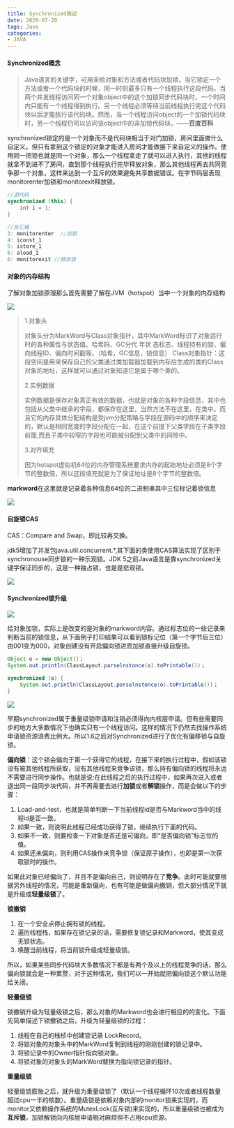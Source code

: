 ```yaml
---
title: Synchronized简述
date: 2020-07-20
tags: Java
categories: 
- JAVA
---
```


#### Synchronized概念

>Java语言的关键字，可用来给对象和方法或者代码块加锁，当它锁定一个方法或者一个代码块的时候，同一时刻最多只有一个线程执行这段代码。当两个并发线程访问同一个对象object中的这个加锁同步<!--more-->代码块时，一个时间内只能有一个线程得到执行。另一个线程必须等待当前线程执行完这个代码块以后才能执行该代码块。然而，当一个线程访问object的一个加锁代码块时，另一个线程仍可以访问该object中的非加锁代码块。——**百度百科**

synchronized锁定的是一个对象而不是代码块相当于对门加锁，房间里面做什么自定义。但只有拿到这个锁定的对象才能进入房间才能做接下来自定义的操作。使用同一把锁也就是同一个对象，那么一个线程拿走了就可以进入执行，其他的线程就拿不到进不了房间，直到那个线程执行完毕释放对象，那么其他线程再去共同竞争那一个对象，这样来达到一个互斥的效果避免共享数据错误。在字节码层表现monitorenter加锁和monitorexit释放锁。

```java
//源代码
synchronized (this) {
	int i = 1;
}
```

```java
//反汇编
3: monitorenter  //加锁
4: iconst_1
5: istore_1
6: aload_1
6: monitorexit //释放锁
```



#### 对象的内存结构

了解对象加锁原理那么首先需要了解在JVM（hotspot）当中一个对象的内存结构

![](https://gitee-blogimage.oss-cn-beijing.aliyuncs.com/blogImage/Synchronized/对象内存结构.png)

>1.对象头
>
>对象头分为MarkWord与Class对象指针，其中MarkWord标识了对象运行时的各种属性与状态值。哈希码、GC分代 年状 态标志、线程持有的锁、偏向线程ID、偏向时间戳等。（哈希，GC信息，锁信息）
>Class对象指针：这段空间是用来保存自己的父类通过类加载器加载到内存后生成的类的Class对象的地址，这样就可以通过对象知道它是属于哪个类的。
>
>2.实例数据
>
>实例数据是保存对象真正有效的数据，也就是对象的各种字段信息，其中也包括从父类中继承的字段，都保存在这里，当然方法不在这里，在类中。而且它的内存具体分配结构是受jvm分配策略与字段在源码中的顺序来决定的，默认是相同宽度的字段分配在一起，在这个前提下父类字段在子类字段前面,而且子类中较窄的字段也可能被分配到父类中的间隙中。
>
>3.对齐填充
>
>因为hotspot虚拟机64位的内存管理系统要求内存的起始地址必须是8个字节的整数倍，所以这段填充就是为了保证地址是8个字节的整数倍。

**markword**在这里就是记录着各种信息64位的二进制串其中三位标记着锁信息

![](https://gitee-blogimage.oss-cn-beijing.aliyuncs.com/blogImage/Synchronized/对象头.png)



#### 自旋锁CAS

CAS：Compare and Swap，即比较再交换。

jdk5增加了并发包java.util.concurrent.*,其下面的类使用CAS算法实现了区别于synchronouse同步锁的一种乐观锁。JDK 5之前Java语言是靠synchronized关键字保证同步的，这是一种独占锁，也是是悲观锁。

![](https://gitee-blogimage.oss-cn-beijing.aliyuncs.com/blogImage/Synchronized/CAS.png)



#### Synchronized锁升级

![](https://gitee-blogimage.oss-cn-beijing.aliyuncs.com/blogImage/Synchronized/锁升级.png)

给对象加锁，实际上是改变的是对象的markword内容。通过标志位的一些记录来判断当前的锁信息，从下面例子打印结果可以看到锁标记位（第一个字节后三位）由001变为000，对象创建没有开启偏向锁进而加锁直接升级自旋锁。

```java
Object o = new Object()；
System.out.println(ClassLayout.parselnstonce(o).toPrintable())； 
    
synchronized (o) {
	System.out.println(ClassLayout.porselnstonce(o).toPrintable())； 
}
```

![](https://gitee-blogimage.oss-cn-beijing.aliyuncs.com/blogImage/Synchronized/markword.png)

早期synchronized属于重量级锁申请和注销必须得向内核层申请。但有些需要同步的地方大多数情况下也确实只有一个线程访问。这样的情况下仍然去找操作系统申请锁资源浪费比例大。所以1.6之后对Synchronized进行了优化有偏移锁与自旋锁。

**偏向锁**：这个锁会偏向于第一个获得它的线程，在接下来的执行过程中，假如该锁没有被其他线程所获取，没有其他线程来竞争该锁，那么持有偏向锁的线程将永远不需要进行同步操作。也就是说:在此线程之后的执行过程中，如果再次进入或者退出同一段同步块代码，并不再需要去进行**加锁**或者**解锁**操作，而是会做以下的步骤：

1. Load-and-test，也就是简单判断一下当前线程id是否与Markword当中的线程id是否一致。
2. 如果一致，则说明此线程已经成功获得了锁，继续执行下面的代码。
3. 如果不一致，则要检查一下对象是否还是可偏向，即“是否偏向锁”标志位的值。
4. 如果还未偏向，则利用CAS操作来竞争锁（保证原子操作），也即是第一次获取锁时的操作。

如果此对象已经偏向了，并且不是偏向自己，则说明存在了**竞争**。此时可能就要根据另外线程的情况，可能是重新偏向，也有可能是做偏向撤销，但大部分情况下就是升级成**轻量级锁**了。

**锁撤销**

1. 在一个安全点停止拥有锁的线程。
2. 遍历线程栈，如果存在锁记录的话，需要修复锁记录和Markword，使其变成无锁状态。
3. 唤醒当前线程，将当前锁升级成轻量级锁。

所以，如果某些同步代码块大多数情况下都是有两个及以上的线程竞争的话，那么偏向锁就会是一种累赘，对于这种情况，我们可以一开始就把偏向锁这个默认功能给关闭。

**轻量级锁**

锁撤销升级为轻量级锁之后，那么对象的Markword也会进行相应的的变化。下面先简单描述下锁撤销之后，升级为轻量级锁的过程：

1. 线程在自己的栈桢中创建锁记录 LockRecord。
2. 将锁对象的对象头中的MarkWord复制到线程的刚刚创建的锁记录中。
3. 将锁记录中的Owner指针指向锁对象。
4. 将锁对象的对象头的MarkWord替换为指向锁记录的指针。

**重量级锁**

轻量级锁膨胀之后，就升级为重量级锁了（默认一个线程循环10次或者线程数量超过cpu一半的核数）。重量级锁是依赖对象内部的monitor锁来实现的，而monitor又依赖操作系统的MutexLock(互斥锁)来实现的，所以重量级锁也被成为**互斥锁**，加锁解锁向内核层申请相对麻烦但不占用cpu资源。